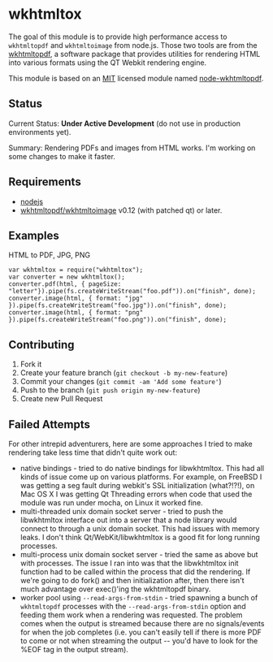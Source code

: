 # wkhtmltox

The goal of this module is to provide high performance access to `wkhtmltopdf` and `wkhtmltoimage` from node.js.
Those two tools are from the [wkhtmltopdf](http://wkhtmltopdf.org/), a software package that
provides utilities for rendering HTML into various formats using the QT Webkit rendering engine.

This module is based on an [MIT](http://opensource.org/licenses/MIT) licensed module named [node-wkhtmltopdf](https://github.com/devongovett/node-wkhtmltopdf).

## Status

Current Status: **Under Active Development** (do not use in production environments yet).

Summary: Rendering PDFs and images from HTML works. I'm working on some changes to make it faster.

## Requirements

* [nodejs](http://nodejs.org/)
* [wkhtmltopdf/wkhtmltoimage](http://wkhtmltopdf.org/) v0.12 (with patched qt) or later.

## Examples

HTML to PDF, JPG, PNG

    var wkhtmltox = require("wkhtmltox");
    var converter = new wkhtmltox();
    converter.pdf(html, { pageSize: "letter"}).pipe(fs.createWriteStream("foo.pdf")).on("finish", done);
    converter.image(html, { format: "jpg" }).pipe(fs.createWriteStream("foo.jpg")).on("finish", done);
    converter.image(html, { format: "png" }).pipe(fs.createWriteStream("foo.png")).on("finish", done);

## Contributing

1. Fork it
2. Create your feature branch (`git checkout -b my-new-feature`)
3. Commit your changes (`git commit -am 'Add some feature'`)
4. Push to the branch (`git push origin my-new-feature`)
5. Create new Pull Request

## Failed Attempts

For other intrepid adventurers, here are some approaches I tried to make rendering take less time that didn't quite work out:

- native bindings - tried to do native bindings for libwkhtmltox. This had all kinds of issue come up on various platforms. For example, on FreeBSD I was getting a seg fault during webkit's SSL initialization (what?!?!), on Mac OS X I was getting Qt Threading errors when code that used the module was run under mocha, on Linux it worked fine.
- multi-threaded unix domain socket server - tried to push the libwkhtmltox interface out into a server that a node library would connect to through a unix domain socket. This had issues with memory leaks. I don't think Qt/WebKit/libwkhtmltox is a good fit for long running processes.
- multi-process unix domain socket server - tried the same as above but with processes. The issue I ran into was that the libwkhtmltox init function had to be called within the process that did the rendering. If we're going to do fork() and then initialization after, then there isn't much advantage over exec()'ing the wkhtmltopdf binary.
- worker pool using `--read-args-from-stdin` - tried spawning a bunch of `wkhtmltopdf` processes with the `--read-args-from-stdin` option and feeding them work when a rendering was requested. The problem comes when the output is streamed because there are no signals/events for when the job completes (i.e. you can't easily tell if there is more PDF to come or not when streaming the output -- you'd have to look for the %EOF tag in the output stream).
